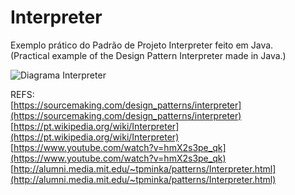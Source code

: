 # Interpreter
Exemplo prático do Padrão de Projeto Interpreter feito em Java.  
(Practical example of the Design Pattern Interpreter made in Java.)

![Diagrama Interpreter](https://upload.wikimedia.org/wikipedia/commons/2/21/Interpreter_design_pattern.png)

REFS:  
[https://sourcemaking.com/design_patterns/interpreter](https://sourcemaking.com/design_patterns/interpreter)  
[https://pt.wikipedia.org/wiki/Interpreter](https://pt.wikipedia.org/wiki/Interpreter)  
[https://www.youtube.com/watch?v=hmX2s3pe_qk](https://www.youtube.com/watch?v=hmX2s3pe_qk)  
[http://alumni.media.mit.edu/~tpminka/patterns/Interpreter.html](http://alumni.media.mit.edu/~tpminka/patterns/Interpreter.html)